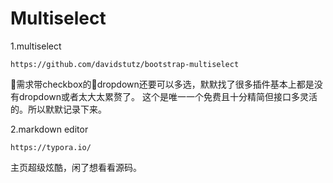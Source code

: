 # Multiselect

1.multiselect

`https://github.com/davidstutz/bootstrap-multiselect`

需求带checkbox的dropdown还要可以多选，默默找了很多插件基本上都是没有dropdown或者太大太累赘了。
这个是唯一一个免费且十分精简但接口多灵活的。所以默默记录下来。

2.markdown editor

`https://typora.io/`

主页超级炫酷，闲了想看看源码。
